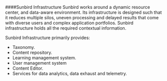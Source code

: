 ####Sunbird Infrastructure 
Sunbird works around a dynamic resource center, and data-aware environment. Its infrastructure is designed such that it reduces multiple silos, uneven processing and delayed results that come with diverse users and complex application portfolios. Sunbird infrastructure holds all the required contextual information. 

Sunbird Infrastructure primarily provides:

+ Taxonomy.
+ Content repository. 
+ Learning management system.
+ User management system
+ Content Editor.
+ Services for data analytics, data exhaust and telemetry.
